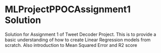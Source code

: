 # MLProjectPPOCAssignment1 Solution
Solution for Assignment 1 of Tweet Decoder Project. 
This is to provide a basic understanding of how to create Linear Regression models from scratch.
Also introduction to Mean Squared Error and R2 score
